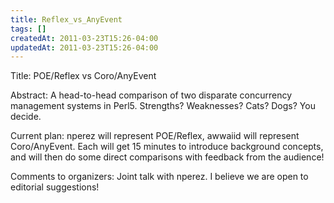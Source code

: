```yaml
---
title: Reflex_vs_AnyEvent
tags: []
createdAt: 2011-03-23T15:26-04:00
updatedAt: 2011-03-23T15:26-04:00
---
```



Title: POE/Reflex vs Coro/AnyEvent

Abstract:
A head-to-head comparison of two disparate concurrency management systems in Perl5. Strengths? Weaknesses? Cats? Dogs? You decide.

Current plan: nperez will represent POE/Reflex, awwaiid will represent Coro/AnyEvent. Each will get 15 minutes to introduce background concepts, and will then do some direct comparisons with feedback from the audience!

Comments to organizers:
Joint talk with nperez. I believe we are open to editorial suggestions!

